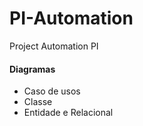 # PI-Automation
Project Automation PI

#### Diagramas 
* Caso de usos
* Classe
* Entidade e Relacional

